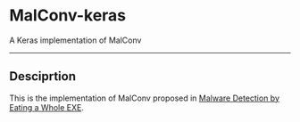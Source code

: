 # MalConv-keras
A Keras implementation of MalConv

---
## Desciprtion

This is the implementation of MalConv proposed in [Malware Detection by Eating a Whole EXE](https://arxiv.org/abs/1710.09435).
